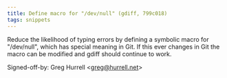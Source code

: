 ```yaml
---
title: Define macro for "/dev/null" (gdiff, 799c018)
tags: snippets
---
```


Reduce the likelihood of typing errors by defining a symbolic macro for "/dev/null", which has special meaning in Git. If this ever changes in Git the macro can be modified and gdiff should continue to work.

Signed-off-by: Greg Hurrell &lt;greg@hurrell.net&gt;
